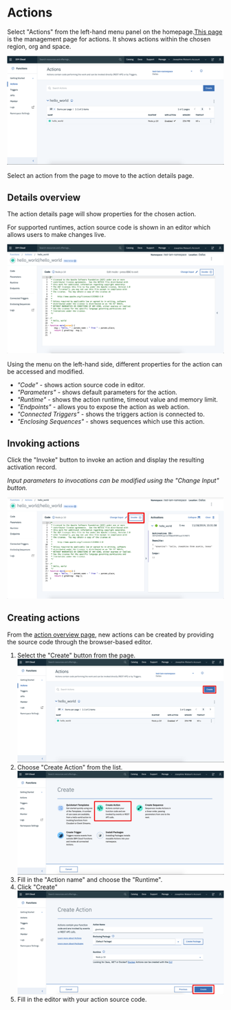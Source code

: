 # Actions

Select "Actions" from the left-hand menu panel on the homepage.[This page](https://cloud.ibm.com/functions/actions) is the management page for actions. It shows actions within the chosen region, org and space.

![action details page](images/101-ex5-action-overview.png)

Select an action from the page to move to the action details page.

## Details overview

The action details page will show properties for the chosen action.

For supported runtimes, action source code is shown in an editor which allows users to make changes live.

![action details page](images/101-ex5-action-editor.png)

Using the menu on the left-hand side, different properties for the action can be accessed and modified.

* _"Code"_ - shows action source code in editor.
* _"Parameters"_ - shows default parameters for the action.
* _"Runtime"_ - shows the action runtime, timeout value and memory limit.
* _"Endpoints"_ - allows you to expose the action as web action.
* _"Connected Triggers"_ - shows the triggers action is connected to.
* _"Enclosing Sequences"_ - shows sequences which use this action.

## Invoking actions

Click the "Invoke" button to invoke an action and display the resulting activation record.

_Input parameters to invocations can be modified using the "Change Input" button._

![Invoking an action](images/101-ex5-invoking-action.png)

## Creating actions

From the [action overview page](https://cloud.ibm.com/functions/actions), new actions can be created by providing the source code through the browser-based editor.

1. Select the "Create" button from the page.
![Creating an action](images/101-ex5-creating-action-hp.png)
2. Choose "Create Action" from the list.
![Creating an action](images/101-ex5-creating-action-list.png)
3. Fill in the "Action name" and choose the "Runtime".
4. Click "Create"
![Creating an action](images/101-ex5-creating-action-modal.png)
5. Fill in the editor with your action source code.
